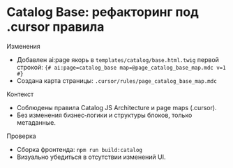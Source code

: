 # Catalog Base: рефакторинг под .cursor правила

Изменения
- Добавлен ai:page якорь в `templates/catalog/base.html.twig` первой строкой:
  `{# ai:page=catalog_base map=@page_catalog_base_map.mdc v=1 #}`
- Создана карта страницы: `.cursor/rules/page_catalog_base_map.mdc`

Контекст
- Соблюдены правила Catalog JS Architecture и page maps (.cursor).
- Без изменения бизнес‑логики и структуры блоков, только метаданные.

Проверка
- Сборка фронтенда: `npm run build:catalog`
- Визуально убедиться в отсутствии изменений UI.
